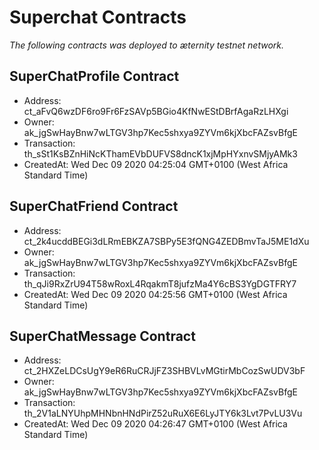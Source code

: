 # Superchat Contracts

_The following contracts was deployed to æternity testnet network._

## SuperChatProfile Contract
- Address: ct_aFvQ6wzDF6ro9Fr6FzSAVp5BGio4KfNwEStDBrfAgaRzLHXgi
- Owner: ak_jgSwHayBnw7wLTGV3hp7Kec5shxya9ZYVm6kjXbcFAZsvBfgE
- Transaction: th_sSt1KsBZnHiNcKThamEVbDUFVS8dncK1xjMpHYxnvSMjyAMk3
- CreatedAt: Wed Dec 09 2020 04:25:04 GMT+0100 (West Africa Standard Time)

## SuperChatFriend Contract
- Address: ct_2k4ucddBEGi3dLRmEBKZA7SBPy5E3fQNG4ZEDBmvTaJ5ME1dXu
- Owner: ak_jgSwHayBnw7wLTGV3hp7Kec5shxya9ZYVm6kjXbcFAZsvBfgE
- Transaction: th_qJi9RxZrU94T58wRoxL4RqakmT8jufzMa4Y6cBS3YgDGTFRY7
- CreatedAt: Wed Dec 09 2020 04:25:56 GMT+0100 (West Africa Standard Time)

## SuperChatMessage Contract
- Address: ct_2HXZeLDCsUgY9eR6RuCRJjFZ3SHBVLvMGtirMbCozSwUDV3bF
- Owner: ak_jgSwHayBnw7wLTGV3hp7Kec5shxya9ZYVm6kjXbcFAZsvBfgE
- Transaction: th_2V1aLNYUhpMHNbnHNdPirZ52uRuX6E6LyJTY6k3Lvt7PvLU3Vu
- CreatedAt: Wed Dec 09 2020 04:26:47 GMT+0100 (West Africa Standard Time)